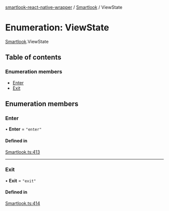 [smartlook-react-native-wrapper](../README.md) / [Smartlook](../modules/Smartlook.md) / ViewState

# Enumeration: ViewState

[Smartlook](../modules/Smartlook.md).ViewState

## Table of contents

### Enumeration members

- [Enter](Smartlook.ViewState.md#enter)
- [Exit](Smartlook.ViewState.md#exit)

## Enumeration members

### Enter

• **Enter** = `"enter"`

#### Defined in

[Smartlook.ts:413](https://github.com/smartlook/smartlook-react-native-bridge/blob/8ad524b/src/Smartlook.ts#L413)

___

### Exit

• **Exit** = `"exit"`

#### Defined in

[Smartlook.ts:414](https://github.com/smartlook/smartlook-react-native-bridge/blob/8ad524b/src/Smartlook.ts#L414)
